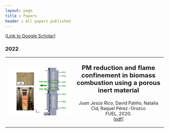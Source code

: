 ```yaml
---
layout: page
title : Papers
header : All papers published
---
```

[<a href='https://scholar.google.com/citations?hl=es&user=eB0Gb3EAAAAJ&view_op=list_works&sortby=title'>Link to Google Scholar</a>]

### 2022
<table class="imgtable">
  <tr>
    <td>
	  <align="center" valign="middle">
      <img src="/images/papers/PIMdeep.jpg" alt="PIM"/>
    </td>
    <td align="center" valign="middle">
	<p style="font-size:20px; ">
        <b>PM reduction and flame confinement in biomass combustion using a porous inert material</b> <br />
	</p>
      <p> <i>Juan Jesús Rico</i>, David Patiño, Natalia Cid, Raquel Pérez-Orozco <br />
        FUEL, 2020. <br />
        [<a href="https://doi.org/10.1016/j.fuel.2020.118496">pdf</a>]
      </p>
    </td>
  </tr>
</table>

